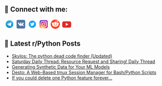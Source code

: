 ## 🔎 Connect with me:
[<img src="https://github.com/bullbesh/bullbesh/blob/main/images/Telegram.png" width="32" height="32" />](https://t.me/bullbesh)
[<img src="https://github.com/bullbesh/bullbesh/blob/main/images/VK.png" width="32" height="32" />](https://vk.com/bullbesh)
[<img src="https://github.com/bullbesh/bullbesh/blob/main/images/Twitter.png" width="32" height="32" />](https://twitter.com/bullbesh1)
[<img src="https://github.com/bullbesh/bullbesh/blob/main/images/Instagram.png" width="32" height="32" />](https://www.instagram.com/bullbesh)
[<img src="https://github.com/bullbesh/bullbesh/blob/main/images/Reddit.png" width="32" height="32" />](https://www.reddit.com/user/bullbesh)
[<img src="https://github.com/bullbesh/bullbesh/blob/main/images/YouTube.png" width="32" height="32" />](https://www.youtube.com/channel/UCtfjRs6uzgq5mfm8S06WTcg)

## 📕 Latest r/Python Posts
<!-- BLOG-POST-LIST:START -->
- [Skylos: The python dead code finder &lpar;Updated&rpar;](https://www.reddit.com/r/Python/comments/1lrxr7b/skylos_the_python_dead_code_finder_updated/)
- [Saturday Daily Thread: Resource Request and Sharing! Daily Thread](https://www.reddit.com/r/Python/comments/1lrwxkg/saturday_daily_thread_resource_request_and/)
- [Generating Synthetic Data for Your ML Models](https://www.reddit.com/r/Python/comments/1lrkjvc/generating_synthetic_data_for_your_ml_models/)
- [Desto: A Web-Based tmux Session Manager for Bash/Python Scripts](https://www.reddit.com/r/Python/comments/1lrk2l8/desto_a_webbased_tmux_session_manager_for/)
- [If you could delete one Python feature forever…](https://www.reddit.com/r/Python/comments/1lrhjhb/if_you_could_delete_one_python_feature_forever/)
<!-- BLOG-POST-LIST:END -->
